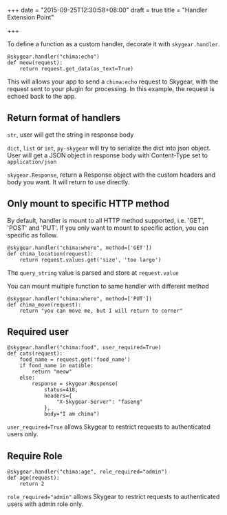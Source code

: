 +++
date = "2015-09-25T12:30:58+08:00"
draft = true
title = "Handler Extension Point"

+++

To define a function as a custom handler, decorate it with `skygear.handler`.

```
@skygear.handler("chima:echo")
def meow(request):
    return request.get_data(as_text=True)
```

This will allows your app to send a `chima:echo` request to Skygear, with the 
request sent to your plugin for processing. In this example, the request is
echoed back to the app.

## Return format of handlers

`str`, user will get the string in response body

`dict`, `list` or `int`, `py-skygear` will try to serialize the dict into json
object. User will get a JSON object in response body with Content-Type set to
`application/json`

`skygear.Response`, return a Response object with the custom headers and body
you want. It will return to use directly.


## Only mount to specific HTTP method

By default, handler is mount to all HTTP method supported, i.e. 'GET', 'POST'
and 'PUT'. If you only want to mount to specific action, you can specific as
follow.

```
@skygear.handler("chima:where", method=['GET'])
def chima_location(request):
    return request.values.get('size', 'too large')
```

The `query_string` value is parsed and store at `request.value`

You can mount multiple function to same handler with different method

```
@skygear.handler("chima:where", method=['PUT'])
def chima_move(request):
    return "you can move me, but I will return to corner"
```

## Required user

```
@skygear.handler("chima:food", user_required=True)
def cats(request):
    food_name = request.get('food_name')
    if food_name in eatible:
        return "meow"
    else:
        response = skygear.Response(
            status=418,
            headers={
                "X-Skygear-Server": "faseng"
            },
            body="I am chima")
```

`user_required=True` allows Skygear to restrict requests to authenticated users only.

## Require Role

```
@skygear.handler("chima:age", role_required="admin")
def age(request):
    return 2
```

`role_required="admin"` allows Skygear to restrict requests to authenticated
users with admin role only.

